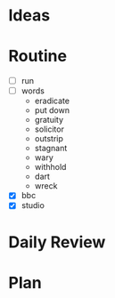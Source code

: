 # Ideas
# Routine
- [ ] run
- [ ] words
	- eradicate
	- put down
	- gratuity
	- solicitor
	- outstrip
	- stagnant
	- wary
	- withhold
	- dart
	- wreck
- [x] bbc
- [x] studio
# Daily Review

# Plan
